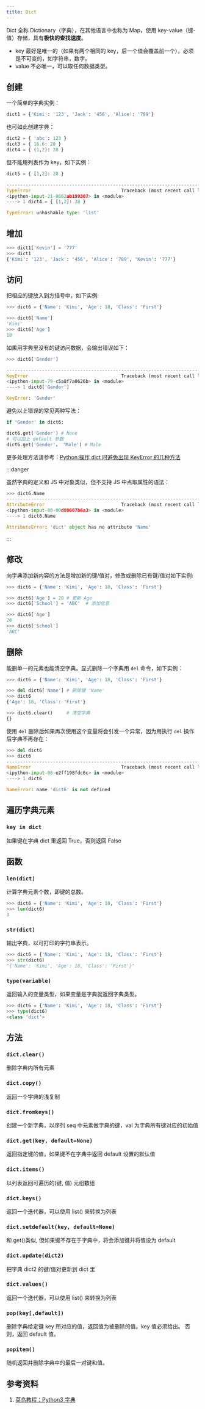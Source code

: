 ```yaml
---
title: Dict
---
```


Dict 全称 Dictionary（字典），在其他语言中也称为 Map，使用 key-value（键-值）存储，具有**极快的查找速度**。

- key 最好是唯一的（如果有两个相同的 key，后一个值会覆盖前一个），必须是不可变的，如字符串，数字。
- value 不必唯一，可以取任何数据类型。

## 创建

一个简单的字典实例：

```py
dict1 = {'Kimi': '123', 'Jack': '456', 'Alice': '789'}
```

也可如此创建字典：

```py
dict2 = { 'abc': 123 }
dict3 = { 16.6: 28 }
dict4 = { (1,2): 28 }
```

但不能用列表作为 key，如下实例：

```py
dict5 = { [1,2]: 28 }
```

```py
---------------------------------------------------------------------------
TypeError                                 Traceback (most recent call last)
<ipython-input-21-8662ab199307> in <module>
----> 1 dict4 = { [1,2]: 28 }

TypeError: unhashable type: 'list'
```

## 增加

```py
>>> dict1['Kevin'] = '777'
>>> dict1
{'Kimi': '123', 'Jack': '456', 'Alice': '789', 'Kevin': '777'}
```

## 访问

把相应的键放入到方括号中，如下实例:

```py
>>> dict6 = {'Name': 'Kimi', 'Age': 18, 'Class': 'First'}

>>> dict6['Name']
'Kimi'
>>> dict6['Age']
18
```

如果用字典里没有的键访问数据，会输出错误如下：

```py
>>> dict6['Gender']

---------------------------------------------------------------------------
KeyError                                  Traceback (most recent call last)
<ipython-input-79-c5a8f7a0626b> in <module>
----> 1 dict6['Gender']

KeyError: 'Gender'
```

避免以上错误的常见两种写法：

```py
if 'Gender' in dict6:
```

```py
dict6.get('Gender') # None
# 可以加上 default 参数
dict6.get('Gender'， 'Male') # Male
```

更多处理方法请参考：[Python:操作 dict 时避免出现 KeyError 的几种方法](https://www.polarxiong.com/archives/Python-%E6%93%8D%E4%BD%9Cdict%E6%97%B6%E9%81%BF%E5%85%8D%E5%87%BA%E7%8E%B0KeyError%E7%9A%84%E5%87%A0%E7%A7%8D%E6%96%B9%E6%B3%95.html)

:::danger

虽然字典的定义和 JS 中对象类似，但不支持 JS 中点取属性的语法：

```py
>>> dict6.Name
---------------------------------------------------------------------------
AttributeError                            Traceback (most recent call last)
<ipython-input-80-00d88607b6a3> in <module>
----> 1 dict6.Name

AttributeError: 'dict' object has no attribute 'Name'
```

:::

## 修改

向字典添加新内容的方法是增加新的键/值对，修改或删除已有键/值对如下实例:

```py
>>> dict6 = {'Name': 'Kimi', 'Age': 18, 'Class': 'First'}

>>> dict6['Age'] = 20 # 更新 Age
>>> dict6['School'] = 'ABC'  # 添加信息

>>> dict6['Age']
20
>>> dict6['School']
'ABC'
```

## 删除

能删单一的元素也能清空字典。显式删除一个字典用 `del` 命令，如下实例：

```py
>>> dict6 = {'Name': 'Kimi', 'Age': 18, 'Class': 'First'}

>>> del dict6['Name'] # 删除键 'Name'
>>> dict6
{'Age': 18, 'Class': 'First'}

>>> dict6.clear()     # 清空字典
{}
```

使用 `del` 删除后如果再次使用这个变量将会引发一个异常，因为用执行 `del` 操作后字典不再存在：

```py
>>> del dict6
>>> dict6
---------------------------------------------------------------------------
NameError                                 Traceback (most recent call last)
<ipython-input-86-e2ff198fdc6c> in <module>
----> 1 dict6

NameError: name 'dict6' is not defined
```

## 遍历字典元素

### `key in dict`

如果键在字典 dict 里返回 True，否则返回 False

## 函数

### `len(dict)`

计算字典元素个数，即键的总数。

```py
>>> dict6 = {'Name': 'Kimi', 'Age': 18, 'Class': 'First'}
>>> len(dict6)
3
```

### `str(dict)`

输出字典，以可打印的字符串表示。

```py
>>> dict6 = {'Name': 'Kimi', 'Age': 18, 'Class': 'First'}
>>> str(dict6)
"{'Name': 'Kimi', 'Age': 18, 'Class': 'First'}"
```

### `type(variable)`

返回输入的变量类型，如果变量是字典就返回字典类型。

```py
>>> dict6 = {'Name': 'Kimi', 'Age': 18, 'Class': 'First'}
>>> type(dict6)
<class 'dict'>
```

## 方法

### `dict.clear()`

删除字典内所有元素

### `dict.copy()`

返回一个字典的浅复制

### `dict.fromkeys()`

创建一个新字典，以序列 seq 中元素做字典的键，val 为字典所有键对应的初始值

### `dict.get(key, default=None)`

返回指定键的值，如果键不在字典中返回 default 设置的默认值

### `dict.items()`

以列表返回可遍历的(键, 值) 元组数组

### `dict.keys()`

返回一个迭代器，可以使用 list() 来转换为列表

### `dict.setdefault(key, default=None)`

和 get()类似, 但如果键不存在于字典中，将会添加键并将值设为 default

### `dict.update(dict2)`

把字典 dict2 的键/值对更新到 dict 里

### `dict.values()`

返回一个迭代器，可以使用 list() 来转换为列表

### `pop(key[,default])`

删除字典给定键 key 所对应的值，返回值为被删除的值。key 值必须给出。 否则，返回 default 值。

### `popitem()`

随机返回并删除字典中的最后一对键和值。

## 参考资料

1. [菜鸟教程：Python3 字典](https://www.runoob.com/python3/python3-dictionary.html)
